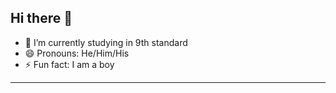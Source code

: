 ## Hi there 👋

- 🔭 I’m currently studying in 9th standard
- 😄 Pronouns: He/Him/His
- ⚡ Fun fact: I am a boy

---
